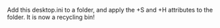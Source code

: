 Add this desktop.ini to a folder, and apply the +S and +H attributes to the folder. It is now a recycling bin!
